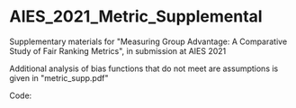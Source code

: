 # AIES_2021_Metric_Supplemental
Supplementary materials for "Measuring Group Advantage: A Comparative Study of Fair Ranking Metrics", in submission at AIES 2021

Additional analysis of bias functions that do not meet are assumptions is given in "metric_supp.pdf"

Code: 

